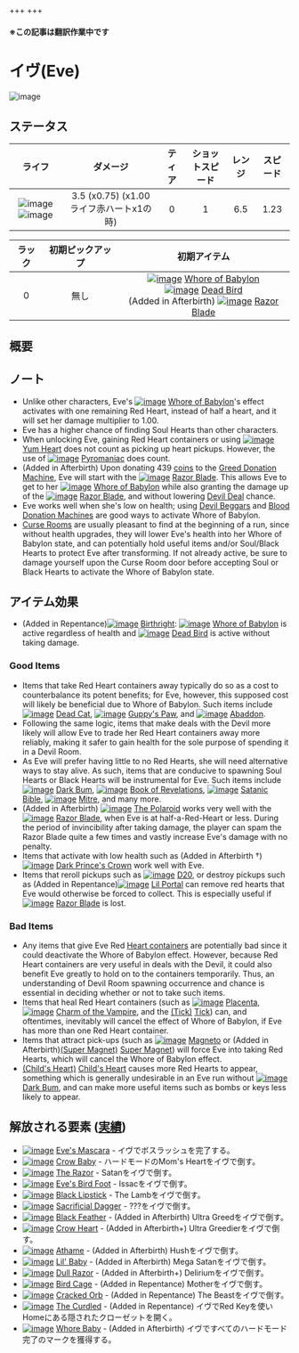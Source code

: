 +++
+++

#### ※この記事は翻訳作業中です

 # イヴ(Eve)
 ![image](/image/characters/Eve.png) 


ステータス
-------


|ライフ|ダメージ|ティア|ショットスピード|レンジ|スピード|
|:----:|:--:|:--:|:--:|:--:|:--:|
|![image](/image/characters/r-heart.png) ![image](/image/characters/r-heart.png)|3.5 (x0.75) (x1.00 ライフ赤ハートx1の時)|0|1|6.5|1.23|

|ラック|初期ピックアップ|初期アイテム|
|:--:|:--:|:--:|
|0|無し|[![image](/image/Whore_of_Babylon.png)](/wiki/Whore_of_Babylon "Whore of Babylon") [Whore of Babylon](/wiki/Whore_of_Babylon "Whore of Babylon")<br />[![image](/image/Dead_Bird.png)](/wiki/Dead_Bird "Dead Bird") [Dead Bird](/wiki/Dead_Bird "Dead Bird")<br />(Added in Afterbirth) [![image](/image/Razor_Blade.png)](/wiki/Razor_Blade "Razor Blade") [Razor Blade](/wiki/Razor_Blade "Razor Blade")|

概要
-------


ノート
-------

* Unlike other characters, Eve's [![image](/image/Whore_of_Babylon.png)](/wiki/Whore_of_Babylon "Whore of Babylon") [Whore of Babylon](/wiki/Whore_of_Babylon "Whore of Babylon")'s effect activates with one remaining Red Heart, instead of half a heart, and it will set her damage multiplier to 1.00.
* Eve has a higher chance of finding Soul Hearts than other characters.
* When unlocking Eve, gaining Red Heart containers or using [![image](/image/Yum_Heart.png)](/wiki/Yum_Heart "Yum Heart") [Yum Heart](/wiki/Yum_Heart "Yum Heart") does not count as picking up heart pickups. However, the use of [![image](/image/Pyromaniac.png)](/wiki/Pyromaniac "Pyromaniac") [Pyromaniac](/wiki/Pyromaniac "Pyromaniac") does count.
* (Added in Afterbirth) Upon donating 439 [coins](/wiki/Coin "Coin") to the [Greed Donation Machine](/wiki/Greed_Donation_Machine "Greed Donation Machine"), Eve will start with the [![image](/image/Razor_Blade.png)](/wiki/Razor_Blade "Razor Blade") [Razor Blade](/wiki/Razor_Blade "Razor Blade"). This allows Eve to get to her [![image](/image/Whore_of_Babylon.png)](/wiki/Whore_of_Babylon "Whore of Babylon") [Whore of Babylon](/wiki/Whore_of_Babylon "Whore of Babylon") while also granting the damage up of the [![image](/image/Razor_Blade.png)](/wiki/Razor_Blade "Razor Blade") [Razor Blade](/wiki/Razor_Blade "Razor Blade"), and without lowering [Devil Deal](/wiki/Devil_deal "Devil deal") chance.
* Eve works well when she's low on health; using [Devil Beggars](/wiki/Devil_Beggar "Devil Beggar") and [Blood Donation Machines](/wiki/Blood_Donation_Machine "Blood Donation Machine") are good ways to activate Whore of Babylon.
* [Curse Rooms](/wiki/Curse_Room "Curse Room") are usually pleasant to find at the beginning of a run, since without health upgrades, they will lower Eve's health into her Whore of Babylon state, and can potentially hold useful items and/or Soul/Black Hearts to protect Eve after transforming. If not already active, be sure to damage yourself upon the Curse Room door before accepting Soul or Black Hearts to activate the Whore of Babylon state.


アイテム効果
-------------------

* (Added in Repentance)[![image](/image/Birthright.png)](/wiki/Birthright "Birthright") [Birthright](/wiki/Birthright "Birthright"): [![image](/image/Whore_of_Babylon.png)](/wiki/Whore_of_Babylon "Whore of Babylon") [Whore of Babylon](/wiki/Whore_of_Babylon "Whore of Babylon") is active regardless of health and [![image](/image/Dead_Bird.png)](/wiki/Dead_Bird "Dead Bird") [Dead Bird](/wiki/Dead_Bird "Dead Bird") is active without taking damage.


### Good Items


* Items that take Red Heart containers away typically do so as a cost to counterbalance its potent benefits; for Eve, however, this supposed cost will likely be beneficial due to Whore of Babylon. Such items include [![image](/image/Dead_Cat.png)](/wiki/Dead_Cat "Dead Cat") [Dead Cat](/wiki/Dead_Cat "Dead Cat"), [![image](/image/Guppy%27s_Paw.png)](/wiki/Guppy%27s_Paw "Guppy's Paw") [Guppy's Paw](/wiki/Guppy%27s_Paw "Guppy's Paw"), and [![image](/image/Abaddon.png)](/wiki/Abaddon "Abaddon") [Abaddon](/wiki/Abaddon "Abaddon").
* Following the same logic, items that make deals with the Devil more likely will allow Eve to trade her Red Heart containers away more reliably, making it safer to gain health for the sole purpose of spending it in a Devil Room.
* As Eve will prefer having little to no Red Hearts, she will need alternative ways to stay alive. As such, items that are conducive to spawning Soul Hearts or Black Hearts will be instrumental for Eve. Such items include [![image](/image/Dark_Bum.png)](/wiki/Dark_Bum "Dark Bum") [Dark Bum](/wiki/Dark_Bum "Dark Bum"), [![image](/image/Book_of_Revelations.png)](/wiki/Book_of_Revelations "Book of Revelations") [Book of Revelations](/wiki/Book_of_Revelations "Book of Revelations"), [![image](/image/Satanic_Bible.png)](/wiki/Satanic_Bible "Satanic Bible") [Satanic Bible](/wiki/Satanic_Bible "Satanic Bible"), [![image](/image/Mitre.png)](/wiki/Mitre "Mitre") [Mitre](/wiki/Mitre "Mitre"), and many more.
* (Added in Afterbirth) [![image](/image/The_Polaroid.png)](/wiki/The_Polaroid "The Polaroid") [The Polaroid](/wiki/The_Polaroid "The Polaroid") works very well with the [![image](/image/Razor_Blade.png)](/wiki/Razor_Blade "Razor Blade") [Razor Blade](/wiki/Razor_Blade "Razor Blade"), when Eve is at half-a-Red-Heart or less. During the period of invincibility after taking damage, the player can spam the Razor Blade quite a few times and vastly increase Eve's damage with no penalty.
* Items that activate with low health such as (Added in Afterbirth †)[![image](/image/Dark_Prince%27s_Crown.png)](/wiki/Dark_Prince%27s_Crown "Dark Prince's Crown") [Dark Prince's Crown](/wiki/Dark_Prince%27s_Crown "Dark Prince's Crown") work well with Eve.
* Items that reroll pickups such as [![image](/image/D20.png)](/wiki/D20 "D20") [D20](/wiki/D20 "D20"), or destroy pickups such as (Added in Repentance)[![image](/image/Lil_Portal.png)](/wiki/Lil_Portal "Lil Portal") [Lil Portal](/wiki/Lil_Portal "Lil Portal") can remove red hearts that Eve would otherwise be forced to collect. This is especially useful if [![image](/image/Razor_Blade.png)](/wiki/Razor_Blade "Razor Blade") [Razor Blade](/wiki/Razor_Blade "Razor Blade") is lost.


### Bad Items


* Any items that give Eve Red [Heart containers](/wiki/Heart_container "Heart container") are potentially bad since it could deactivate the Whore of Babylon effect. However, because Red Heart containers are very useful in deals with the Devil, it could also benefit Eve greatly to hold on to the containers temporarily. Thus, an understanding of Devil Room spawning occurrence and chance is essential in deciding whether or not to take such items.
* Items that heal Red Heart containers (such as [![image](/image/Placenta.png)](/wiki/Placenta "Placenta") [Placenta](/wiki/Placenta "Placenta"), [![image](/image/Charm_of_the_Vampire.png)](/wiki/Charm_of_the_Vampire "Charm of the Vampire") [Charm of the Vampire](/wiki/Charm_of_the_Vampire "Charm of the Vampire"), and the [(Tick)](/wiki/Tick "Tick") [Tick](/wiki/Tick "Tick")) can, and oftentimes, inevitably will cancel the effect of Whore of Babylon, if Eve has more than one Red Heart container.
* Items that attract pick-ups (such as [![image](/image/Magneto.png)](/wiki/Magneto "Magneto") [Magneto](/wiki/Magneto "Magneto") or (Added in Afterbirth)[(Super Magnet)](/wiki/Super_Magnet "Super Magnet") [Super Magnet](/wiki/Super_Magnet "Super Magnet")) will force Eve into taking Red Hearts, which will cancel the Whore of Babylon effect.
* [(Child's Heart)](/wiki/Child%27s_Heart "Child's Heart") [Child's Heart](/wiki/Child%27s_Heart "Child's Heart") causes more Red Hearts to appear, something which is generally undesirable in an Eve run without [![image](/image/Dark_Bum.png)](/wiki/Dark_Bum "Dark Bum") [Dark Bum](/wiki/Dark_Bum "Dark Bum"), and can make more useful items such as bombs or keys less likely to appear.


解放される要素 ([実績](/wiki/Achievements "Achievements"))
--------------------------------------------------------------


* [![image](/image/achievements/Eve%27s_Mascara.png)](/wiki/Eve%27s_Mascara "Eve's Mascara") [Eve's Mascara](/wiki/Eve%27s_Mascara "Eve's Mascara") - イヴでボスラッシュを完了する。
* [![image](/image/achievements/Crow_Baby.png)](/wiki/Crow_Baby "Crow Baby") [Crow Baby](/wiki/Crow_Baby "Crow Baby") - ハードモードのMom's Heartをイヴで倒す。
* [![image](/image/achievements/The_Razor.png)](/wiki/The_Razor "The Razor") [The Razor](/wiki/The_Razor "The Razor") - Satanをイヴで倒す。
* [![image](/image/achievements/Eve%27s_Bird_Foot.png)](/wiki/Eve%27s_Bird_Foot "Eve's Bird Foot") [Eve's Bird Foot](/wiki/Eve%27s_Bird_Foot "Eve's Bird Foot") - Issacをイヴで倒す。
* [![image](/image/achievements/Black_Lipstick.png)](/wiki/Black_Lipstick "Black Lipstick") [Black Lipstick](/wiki/Black_Lipstick "Black Lipstick") - The Lambをイヴで倒す。
* [![image](/image/achievements/Sacrificial_Dagger.png)](/wiki/Sacrificial_Dagger "Sacrificial Dagger") [Sacrificial Dagger](/wiki/Sacrificial_Dagger "Sacrificial Dagger") - ???をイヴで倒す。
* [![image](/image/achievements/Black_Feather.png)](/wiki/Black_Feather "Black Feather") [Black Feather](/wiki/Black_Feather "Black Feather") - (Added in Afterbirth) Ultra Greedをイヴで倒す。
* [![image](/image/achievements/Crow_Heart.png)](/wiki/Crow_Heart "Crow Heart") [Crow Heart](/wiki/Crow_Heart "Crow Heart") - (Added in Afterbirth+) Ultra Greedierをイヴで倒す。
* [![image](/image/achievements/Athame.png)](/wiki/Athame "Athame") [Athame](/wiki/Athame "Athame") - (Added in Afterbirth) Hushをイヴで倒す。
* [![image](/image/achievements/Lil%27_Baby.png)](/wiki/Lil%27_Baby "Lil' Baby") [Lil' Baby](/wiki/Lil%27_Baby "Lil' Baby") - (Added in Afterbirth) Mega Satanをイヴで倒す。
* [![image](/image/achievements/Dull_Razor.png)](/wiki/Dull_Razor "Dull Razor") [Dull Razor](/wiki/Dull_Razor "Dull Razor") - (Added in Afterbirth+) Deliriumをイヴで倒す。
* [![image](/image/achievements/Bird_Cage.png)](/wiki/Bird_Cage "Bird Cage") [Bird Cage](/wiki/Bird_Cage "Bird Cage") - (Added in Repentance) Motherをイヴで倒す。
* [![image](/image/achievements/Cracked_Orb.png)](/wiki/Cracked_Orb "Cracked Orb") [Cracked Orb](/wiki/Cracked_Orb "Cracked Orb") - (Added in Repentance) The Beastをイヴで倒す。
* [![image](/image/achievements/The_Curdled.png)](/wiki/The_Curdled "The Curdled") [The Curdled](/wiki/The_Curdled "The Curdled") - (Added in Repentance) イヴでRed Keyを使いHomeにある隠されたクローゼットを開く。
* [![image](/image/achievements/Whore_Baby.png)](/wiki/Whore_Baby "Whore Baby") [Whore Baby](/wiki/Whore_Baby "Whore Baby") - (Added in Afterbirth) イヴですべてのハードモード完了のマークを獲得する。